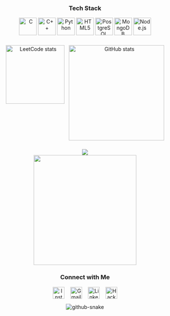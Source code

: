 <!-- ====== Tech Stack ====== -->
<h3 align="center">Tech&nbsp;Stack</h3>
<p align="center">
  <img src="https://cdn.jsdelivr.net/gh/devicons/devicon/icons/c/c-original.svg" height="48" alt="C" />
  <img src="https://cdn.jsdelivr.net/gh/devicons/devicon/icons/cplusplus/cplusplus-original.svg" height="48" alt="C++" />
  <img src="https://cdn.jsdelivr.net/gh/devicons/devicon/icons/python/python-original.svg" height="48" alt="Python" />
  <img src="https://cdn.jsdelivr.net/gh/devicons/devicon/icons/html5/html5-original.svg" height="48" alt="HTML5" />
  <img src="https://cdn.jsdelivr.net/gh/devicons/devicon/icons/postgresql/postgresql-original.svg" height="48" alt="PostgreSQL" />
  <img src="https://cdn.jsdelivr.net/gh/devicons/devicon/icons/mongodb/mongodb-original.svg" height="48" alt="MongoDB" />
  <img src="https://cdn.jsdelivr.net/gh/devicons/devicon/icons/nodejs/nodejs-original.svg" height="48" alt="Node.js" />
</p>

<!-- ====== Stats & LeetCode Row ====== -->
<div align="center" style="display:flex;justify-content:center;flex-wrap:nowrap;gap:12px;margin:24px 0;">
  <img src="https://leetcard.jacoblin.cool/msokhi99?ext=activity&height=500"
       style="width:160px;height:auto;" alt="LeetCode stats" />
  <img src="https://github-readme-stats.vercel.app/api?username=msokhi99&hide_title=false&hide_rank=true&show_icons=true&include_all_commits=true&count_private=true&disable_animations=false&theme=synthwave&locale=en&hide_border=true&order=1"
       style="width:260px;height:auto;" alt="GitHub stats" />
</div>

###

<div align="center">
  <img src="https://profile-counter.glitch.me/msokhi99/count.svg?"  />
</div>

<div align="center">
   <img height="300" width="280" src="https://media0.giphy.com/media/v1.Y2lkPTc5MGI3NjExcWEwZGZsNm5tOWQwbzd6d29zYW8ydWFxbmR1NHJ0cTB6cmtoaTRqbiZlcD12MV9pbnRlcm5hbF9naWZfYnlfaWQmY3Q9Zw/eUIb94IVB7pIBRoF0A/giphy.gif"  />
</div>

<!-- ====== Social Links ====== -->
<h3 align="center">Connect&nbsp;with&nbsp;Me</h3>
<p align="center" style="display:flex;justify-content:center;flex-wrap:wrap;gap:16px;">
  <a href="https://www.instagram.com/msokhii/?hl=en" target="_blank">
    <img src="https://img.shields.io/static/v1?message=Instagram&logo=instagram&color=E4405F&logoColor=white&style=for-the-badge" height="32" alt="Instagram" />
  </a>
  <a href="mailto:msokhi99@gmail.com" target="_blank">
    <img src="https://img.shields.io/static/v1?message=Gmail&logo=gmail&color=D14836&logoColor=white&style=for-the-badge" height="32" alt="Gmail" />
  </a>
  <a href="https://www.linkedin.com/in/msokhii" target="_blank">
    <img src="https://img.shields.io/static/v1?message=LinkedIn&logo=linkedin&color=0077B5&logoColor=white&style=for-the-badge" height="32" alt="LinkedIn" />
  </a>
  <a href="https://www.hackerrank.com/profile/sokhimantej99" target="_blank">
    <img src="https://img.shields.io/static/v1?message=HackerRank&logo=hackerrank&color=2EC866&logoColor=white&style=for-the-badge" height="32" alt="HackerRank" />
  </a>
</p>

<!-- ====== Snake Animation ====== -->
<p align="center">
  <picture>
    <source media="(prefers-color-scheme: dark)"
            srcset="https://raw.githubusercontent.com/tobiasmeyhoefer/tobiasmeyhoefer/output/github-snake-dark.svg" />
    <source media="(prefers-color-scheme: light)"
            srcset="https://raw.githubusercontent.com/tobiasmeyhoefer/tobiasmeyhoefer/output/github-snake.svg" />
    <img alt="github-snake"
         src="https://raw.githubusercontent.com/tobiasmeyhoefer/tobiasmeyhoefer/output/github-snake.svg" />
  </picture>
</p>
